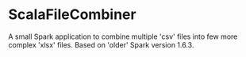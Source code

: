 # ScalaFileCombiner
A small Spark application to combine multiple 'csv' files into few more complex 'xlsx' files. Based on 'older' Spark version 1.6.3.
